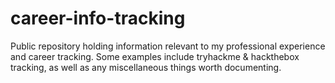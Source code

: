 # career-info-tracking
Public repository holding information relevant to my professional experience and career tracking. Some examples include tryhackme  &amp; hackthebox tracking, as well as any miscellaneous things worth documenting.
